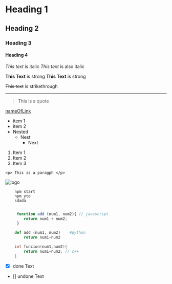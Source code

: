<!--Headings -->
# Heading 1
## Heading 2 
### Heading 3
#### Heading 4 

<!-- Itliacs-->
_This text_ is italic
*This text* is also italic 


<!-- Strong -->
__This Text__ is strong
**This Text** is strong

<!-- strikerthough-->

~~This text~~ is strikethrough



<!-- Horizontal Rule -->

---

<!-- Block quote -->
> This is a quote

<!-- Links -->
[nameOfLink](https://www.google.com)


<!-- UL -->
* item 1 
* item 2 
* Nested
    * Nest 
        * Next

<!-- OL -->
1. Item 1
1. Item 2
1. Item 3


<!-- Inline code block-->
`<p> This is a paragph </p>`

<!-- Images copy image address -->
![logo](https://gamerangelsblog.files.wordpress.com/2015/11/the_legend_of_zelda.jpg)

<!-- github markdowns-->

<!--code blocks -->

```
    npm start 
    npm yto
    sdada


```
``` javascript
     function add (num1, num2){ // javascript 
        return num1 + num2;
     }
```

``` python 
    def add (num1, num2)    #python
        return num1+num2
```

```c++
    int funcion(num1,num2){
        return num1+num2; // c++
    }
```


<!-- Task Lists -->
* [x] done Text
* []  undone Text